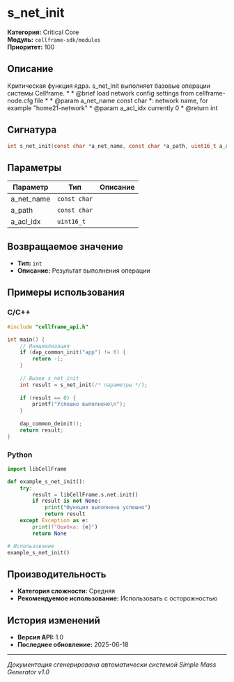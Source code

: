 # s_net_init

**Категория:** Critical Core  
**Модуль:** `cellframe-sdk/modules`  
**Приоритет:** 100

## Описание
Критическая функция ядра. s_net_init выполняет базовые операции системы Cellframe. * * @brief load network config settings from cellframe-node.cfg file * * @param a_net_name const char *: network name, for example "home21-network" * @param a_acl_idx currently 0 * @return int

## Сигнатура
```c
int s_net_init(const char *a_net_name, const char *a_path, uint16_t a_acl_idx) {
```

## Параметры
| Параметр | Тип | Описание |
|----------|-----|----------|
| a_net_name | `const char` |  |
| a_path | `const char` |  |
| a_acl_idx | `uint16_t` |  |


## Возвращаемое значение
- **Тип:** `int`
- **Описание:** Результат выполнения операции

## Примеры использования

### C/C++
```c
#include "cellframe_api.h"

int main() {
    // Инициализация
    if (dap_common_init("app") != 0) {
        return -1;
    }
    
    // Вызов s_net_init
    int result = s_net_init(/* параметры */);
    
    if (result == 0) {
        printf("Успешно выполнено\n");
    }
    
    dap_common_deinit();
    return result;
}
```

### Python
```python
import libCellFrame

def example_s_net_init():
    try:
        result = libCellFrame.s.net.init()
        if result is not None:
            print("Функция выполнена успешно")
            return result
    except Exception as e:
        print(f"Ошибка: {e}")
        return None

# Использование
example_s_net_init()
```

## Производительность
- **Категория сложности:** Средняя
- **Рекомендуемое использование:** Использовать с осторожностью

## История изменений
- **Версия API:** 1.0
- **Последнее обновление:** 2025-06-18

---
*Документация сгенерирована автоматически системой Simple Mass Generator v1.0*
